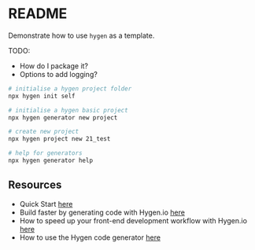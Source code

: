 # README

Demonstrate how to use `hygen` as a template.

TODO:

* How do I package it?
* Options to add logging?  

```sh
# initialise a hygen project folder
npx hygen init self

# initialise a hygen basic project
npx hygen generator new project
```

```sh
# create new project
npx hygen project new 21_test
```

```sh
# help for generators 
npx hygen generator help
```

## Resources

* Quick Start [here](https://www.hygen.io/docs/quick-start)
* Build faster by generating code with Hygen.io [here](https://jondot.medium.com/hygen-the-scalable-code-generator-that-lives-in-your-project-a8e163c42869)
* How to speed up your front-end development workflow with Hygen.io [here](https://ihatetomatoes.net/how-to-speed-up-your-front-end-development-workflow-with-hygen-io/)
* How to use the Hygen code generator [here](https://medium.com/ableneo/how-to-use-the-hygen-code-generator-4bab25d99d8b)

